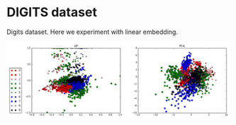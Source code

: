 # DIGITS dataset

Digits dataset. Here we experiment with linear embedding. 

![Embedding](pics/linear_embedding.png)

